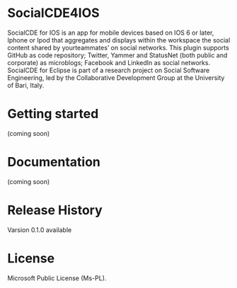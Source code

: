 SocialCDE4IOS
=============
SocialCDE for IOS is an app for mobile devices based on IOS 6 or later, Iphone or Ipod that aggregates and displays within the workspace the social content shared by yourteammates’ on social networks.
This plugin supports GitHub as code repository; Twitter, Yammer and StatusNet (both public and corporate) as microblogs; Facebook and LinkedIn as social networks. 
SocialCDE for Eclipse is part of a research project on Social Software Engineering, led by the Collaborative Development Group at the University of Bari, Italy.

# Getting started
(coming soon)
# Documentation
(coming soon)
# Release History
Varsion 0.1.0 available
# License
Microsoft Public License (Ms-PL).
